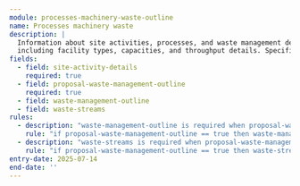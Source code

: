 ```yaml
---
module: processes-machinery-waste-outline
name: Processes machinery waste
description: |
  Information about site activities, processes, and waste management development
  including facility types, capacities, and throughput details. Specifically for outline applications
fields:
  - field: site-activity-details
    required: true
  - field: proposal-waste-management-outline
    required: true
  - field: waste-management-outline
  - field: waste-streams
rules:
  - description: "waste-management-outline is required when proposal-waste-management-outline is true"
    rule: "if proposal-waste-management-outline == true then waste-management-outline is required"
  - description: "waste-streams is required when proposal-waste-management-outline is true"
    rule: "if proposal-waste-management-outline == true then waste-streams is required"
entry-date: 2025-07-14
end-date: ''
---
```

